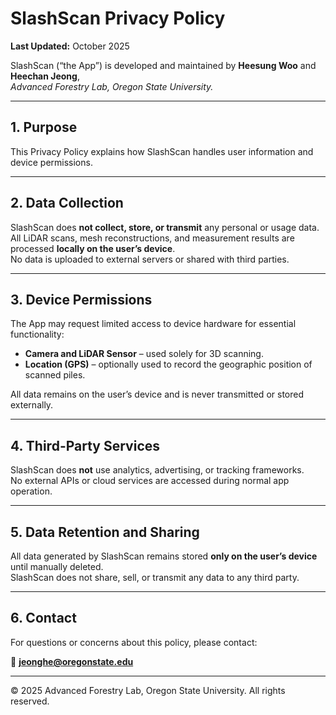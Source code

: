 # SlashScan Privacy Policy

**Last Updated:** October 2025  

SlashScan (“the App”) is developed and maintained by **Heesung Woo** and **Heechan Jeong**,  
*Advanced Forestry Lab, Oregon State University.*

---

## 1. Purpose

This Privacy Policy explains how SlashScan handles user information and device permissions.

---

## 2. Data Collection

SlashScan does **not collect, store, or transmit** any personal or usage data.  
All LiDAR scans, mesh reconstructions, and measurement results are processed **locally on the user’s device**.  
No data is uploaded to external servers or shared with third parties.

---

## 3. Device Permissions

The App may request limited access to device hardware for essential functionality:

- **Camera and LiDAR Sensor** – used solely for 3D scanning.  
- **Location (GPS)** – optionally used to record the geographic position of scanned piles.  

All data remains on the user’s device and is never transmitted or stored externally.

---

## 4. Third-Party Services

SlashScan does **not** use analytics, advertising, or tracking frameworks.  
No external APIs or cloud services are accessed during normal app operation.

---

## 5. Data Retention and Sharing

All data generated by SlashScan remains stored **only on the user’s device** until manually deleted.  
SlashScan does not share, sell, or transmit any data to any third party.

---

## 6. Contact

For questions or concerns about this policy, please contact:

📧 **jeonghe@oregonstate.edu**

---

© 2025 Advanced Forestry Lab, Oregon State University. All rights reserved.
